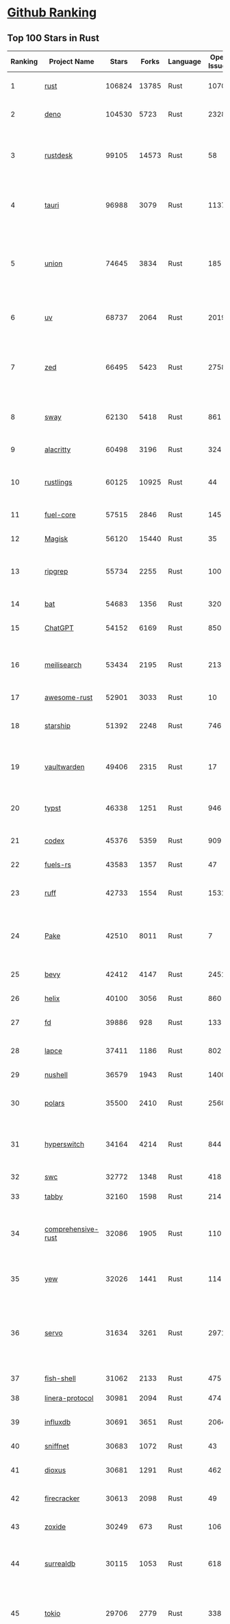 [Github Ranking](../README.md)
==========

## Top 100 Stars in Rust

| Ranking | Project Name | Stars | Forks | Language | Open Issues | Description | Last Commit |
| ------- | ------------ | ----- | ----- | -------- | ----------- | ----------- | ----------- |
| 1 | [rust](https://github.com/rust-lang/rust) | 106824 | 13785 | Rust | 10701 | Empowering everyone to build reliable and efficient software. | 2025-09-30T18:38:10Z |
| 2 | [deno](https://github.com/denoland/deno) | 104530 | 5723 | Rust | 2328 | A modern runtime for JavaScript and TypeScript. | 2025-09-30T18:38:27Z |
| 3 | [rustdesk](https://github.com/rustdesk/rustdesk) | 99105 | 14573 | Rust | 58 | An open-source remote desktop application designed for self-hosting, as an alternative to TeamViewer. | 2025-09-30T09:42:49Z |
| 4 | [tauri](https://github.com/tauri-apps/tauri) | 96988 | 3079 | Rust | 1137 | Build smaller, faster, and more secure desktop and mobile applications with a web frontend. | 2025-09-30T15:51:01Z |
| 5 | [union](https://github.com/unionlabs/union) | 74645 | 3834 | Rust | 185 | The trust-minimized, zero-knowledge bridging protocol, designed for censorship resistance, extremely high security, and usage in decentralized finance. | 2025-09-30T14:42:03Z |
| 6 | [uv](https://github.com/astral-sh/uv) | 68737 | 2064 | Rust | 2019 | An extremely fast Python package and project manager, written in Rust. | 2025-09-30T12:44:08Z |
| 7 | [zed](https://github.com/zed-industries/zed) | 66495 | 5423 | Rust | 2758 | Code at the speed of thought – Zed is a high-performance, multiplayer code editor from the creators of Atom and Tree-sitter. | 2025-09-30T19:01:14Z |
| 8 | [sway](https://github.com/FuelLabs/sway) | 62130 | 5418 | Rust | 861 | 🌴 Empowering everyone to build reliable and efficient smart contracts. | 2025-09-30T17:46:50Z |
| 9 | [alacritty](https://github.com/alacritty/alacritty) | 60498 | 3196 | Rust | 324 | A cross-platform, OpenGL terminal emulator. | 2025-09-21T01:17:27Z |
| 10 | [rustlings](https://github.com/rust-lang/rustlings) | 60125 | 10925 | Rust | 44 | :crab: Small exercises to get you used to reading and writing Rust code! | 2025-09-25T14:55:36Z |
| 11 | [fuel-core](https://github.com/FuelLabs/fuel-core) | 57515 | 2846 | Rust | 145 | Rust full node implementation of the Fuel v2 protocol. | 2025-09-30T18:00:21Z |
| 12 | [Magisk](https://github.com/topjohnwu/Magisk) | 56120 | 15440 | Rust | 35 | The Magic Mask for Android | 2025-09-30T07:21:44Z |
| 13 | [ripgrep](https://github.com/BurntSushi/ripgrep) | 55734 | 2255 | Rust | 100 | ripgrep recursively searches directories for a regex pattern while respecting your gitignore | 2025-09-24T14:02:48Z |
| 14 | [bat](https://github.com/sharkdp/bat) | 54683 | 1356 | Rust | 320 | A cat(1) clone with wings. | 2025-09-27T20:55:24Z |
| 15 | [ChatGPT](https://github.com/lencx/ChatGPT) | 54152 | 6169 | Rust | 850 | 🔮 ChatGPT Desktop Application (Mac, Windows and Linux) | 2024-08-29T17:58:11Z |
| 16 | [meilisearch](https://github.com/meilisearch/meilisearch) | 53434 | 2195 | Rust | 213 | A lightning-fast search engine API bringing AI-powered hybrid search to your sites and applications. | 2025-09-30T15:03:28Z |
| 17 | [awesome-rust](https://github.com/rust-unofficial/awesome-rust) | 52901 | 3033 | Rust | 10 | A curated list of Rust code and resources. | 2025-09-25T20:25:52Z |
| 18 | [starship](https://github.com/starship/starship) | 51392 | 2248 | Rust | 746 | ☄🌌️  The minimal, blazing-fast, and infinitely customizable prompt for any shell! | 2025-09-30T18:32:24Z |
| 19 | [vaultwarden](https://github.com/dani-garcia/vaultwarden) | 49406 | 2315 | Rust | 17 | Unofficial Bitwarden compatible server written in Rust, formerly known as bitwarden_rs | 2025-09-17T17:45:03Z |
| 20 | [typst](https://github.com/typst/typst) | 46338 | 1251 | Rust | 946 | A new markup-based typesetting system that is powerful and easy to learn. | 2025-09-30T13:23:36Z |
| 21 | [codex](https://github.com/openai/codex) | 45376 | 5359 | Rust | 909 | Lightweight coding agent that runs in your terminal | 2025-09-30T19:02:52Z |
| 22 | [fuels-rs](https://github.com/FuelLabs/fuels-rs) | 43583 | 1357 | Rust | 47 | Fuel Network Rust SDK | 2025-09-23T11:47:48Z |
| 23 | [ruff](https://github.com/astral-sh/ruff) | 42733 | 1554 | Rust | 1531 | An extremely fast Python linter and code formatter, written in Rust. | 2025-09-30T16:54:50Z |
| 24 | [Pake](https://github.com/tw93/Pake) | 42510 | 8011 | Rust | 7 | 🤱🏻 Turn any webpage into a desktop app with one command. 🤱🏻 一键打包网页生成轻量桌面应用。 | 2025-09-27T14:25:26Z |
| 25 | [bevy](https://github.com/bevyengine/bevy) | 42412 | 4147 | Rust | 2451 | A refreshingly simple data-driven game engine built in Rust | 2025-09-30T06:49:47Z |
| 26 | [helix](https://github.com/helix-editor/helix) | 40100 | 3056 | Rust | 860 | A post-modern modal text editor. | 2025-09-30T03:13:17Z |
| 27 | [fd](https://github.com/sharkdp/fd) | 39886 | 928 | Rust | 133 | A simple, fast and user-friendly alternative to 'find' | 2025-09-26T14:39:31Z |
| 28 | [lapce](https://github.com/lapce/lapce) | 37411 | 1186 | Rust | 802 | Lightning-fast and Powerful Code Editor written in Rust | 2025-09-16T06:29:46Z |
| 29 | [nushell](https://github.com/nushell/nushell) | 36579 | 1943 | Rust | 1400 | A new type of shell | 2025-09-29T16:15:58Z |
| 30 | [polars](https://github.com/pola-rs/polars) | 35500 | 2410 | Rust | 2560 | Extremely fast Query Engine for DataFrames, written in Rust | 2025-09-30T17:42:02Z |
| 31 | [hyperswitch](https://github.com/juspay/hyperswitch) | 34164 | 4214 | Rust | 844 | An open source payments switch written in Rust to make payments fast, reliable and affordable | 2025-09-30T18:41:54Z |
| 32 | [swc](https://github.com/swc-project/swc) | 32772 | 1348 | Rust | 418 | Rust-based platform for the Web | 2025-09-30T14:06:31Z |
| 33 | [tabby](https://github.com/TabbyML/tabby) | 32160 | 1598 | Rust | 214 | Self-hosted AI coding assistant | 2025-09-26T20:03:32Z |
| 34 | [comprehensive-rust](https://github.com/google/comprehensive-rust) | 32086 | 1905 | Rust | 110 | This is the Rust course used by the Android team at Google. It provides you the material to quickly teach Rust. | 2025-09-29T11:39:46Z |
| 35 | [yew](https://github.com/yewstack/yew) | 32026 | 1441 | Rust | 114 | Rust / Wasm framework for creating reliable and efficient web applications | 2025-09-30T18:43:02Z |
| 36 | [servo](https://github.com/servo/servo) | 31634 | 3261 | Rust | 2971 | Servo aims to empower developers with a lightweight, high-performance alternative for embedding web technologies in applications. | 2025-09-30T18:46:41Z |
| 37 | [fish-shell](https://github.com/fish-shell/fish-shell) | 31062 | 2133 | Rust | 475 | The user-friendly command line shell. | 2025-09-30T18:03:51Z |
| 38 | [linera-protocol](https://github.com/linera-io/linera-protocol) | 30981 | 2094 | Rust | 474 | Main repository for the Linera protocol | 2025-09-30T18:39:53Z |
| 39 | [influxdb](https://github.com/influxdata/influxdb) | 30691 | 3651 | Rust | 2064 | Scalable datastore for metrics, events, and real-time analytics | 2025-09-30T17:05:05Z |
| 40 | [sniffnet](https://github.com/GyulyVGC/sniffnet) | 30683 | 1072 | Rust | 43 | Comfortably monitor your Internet traffic 🕵️‍♂️ | 2025-09-29T03:20:36Z |
| 41 | [dioxus](https://github.com/DioxusLabs/dioxus) | 30681 | 1291 | Rust | 462 | Fullstack app framework for web, desktop, and mobile. | 2025-09-28T02:36:41Z |
| 42 | [firecracker](https://github.com/firecracker-microvm/firecracker) | 30613 | 2098 | Rust | 49 | Secure and fast microVMs for serverless computing. | 2025-09-30T11:23:53Z |
| 43 | [zoxide](https://github.com/ajeetdsouza/zoxide) | 30249 | 673 | Rust | 106 | A smarter cd command. Supports all major shells. | 2025-09-30T13:04:43Z |
| 44 | [surrealdb](https://github.com/surrealdb/surrealdb) | 30115 | 1053 | Rust | 618 | A scalable, distributed, collaborative, document-graph database, for the realtime web | 2025-09-30T18:59:51Z |
| 45 | [tokio](https://github.com/tokio-rs/tokio) | 29706 | 2779 | Rust | 338 | A runtime for writing reliable asynchronous applications with Rust. Provides I/O, networking, scheduling, timers, ... | 2025-09-30T13:45:53Z |
| 46 | [rust-course](https://github.com/sunface/rust-course) | 28771 | 2478 | Rust | 63 | “连续八年成为全世界最受喜爱的语言，无 GC 也无需手动内存管理、极高的性能和安全性、过程/OO/函数式编程、优秀的包管理、JS 未来基石" — 工作之余的第二语言来试试 Rust 吧。本书拥有全面且深入的讲解、生动贴切的示例、德芙般丝滑的内容，这可能是目前最用心的 Rust 中文学习教程 / Book  | 2025-09-17T11:52:01Z |
| 47 | [turborepo](https://github.com/vercel/turborepo) | 28766 | 2096 | Rust | 124 | Build system optimized for JavaScript and TypeScript, written in Rust | 2025-09-30T14:17:24Z |
| 48 | [yazi](https://github.com/sxyazi/yazi) | 28621 | 615 | Rust | 42 | 💥 Blazing fast terminal file manager written in Rust, based on async I/O. | 2025-09-28T15:22:38Z |
| 49 | [just](https://github.com/casey/just) | 27898 | 588 | Rust | 308 | 🤖 Just a command runner | 2025-09-27T21:10:27Z |
| 50 | [iced](https://github.com/iced-rs/iced) | 27745 | 1372 | Rust | 321 | A cross-platform GUI library for Rust, inspired by Elm | 2025-09-23T00:41:50Z |
| 51 | [delta](https://github.com/dandavison/delta) | 27643 | 441 | Rust | 276 | A syntax-highlighting pager for git, diff, grep, and blame output | 2025-08-03T15:43:25Z |
| 52 | [egui](https://github.com/emilk/egui) | 26655 | 1837 | Rust | 832 | egui: an easy-to-use immediate mode GUI in Rust that runs on both web and native | 2025-09-30T18:36:08Z |
| 53 | [zellij](https://github.com/zellij-org/zellij) | 26580 | 820 | Rust | 1205 | A terminal workspace with batteries included | 2025-09-29T12:58:41Z |
| 54 | [czkawka](https://github.com/qarmin/czkawka) | 26420 | 837 | Rust | 475 | Multi functional app to find duplicates, empty folders, similar images etc. | 2025-09-08T18:30:37Z |
| 55 | [qdrant](https://github.com/qdrant/qdrant) | 26371 | 1836 | Rust | 355 | Qdrant - High-performance, massive-scale Vector Database and Vector Search Engine for the next generation of AI. Also available in the cloud https://cloud.qdrant.io/ | 2025-09-30T16:15:42Z |
| 56 | [hyperfine](https://github.com/sharkdp/hyperfine) | 26278 | 423 | Rust | 44 | A command-line benchmarking tool | 2025-09-23T17:38:56Z |
| 57 | [atuin](https://github.com/atuinsh/atuin) | 25956 | 707 | Rust | 362 | ✨ Magical shell history | 2025-09-29T07:12:41Z |
| 58 | [Rocket](https://github.com/rwf2/Rocket) | 25411 | 1615 | Rust | 58 | A web framework for Rust. | 2025-08-31T17:17:07Z |
| 59 | [pingora](https://github.com/cloudflare/pingora) | 25178 | 1475 | Rust | 145 | A library for building fast, reliable and evolvable network services. | 2025-09-26T22:25:16Z |
| 60 | [Rust](https://github.com/TheAlgorithms/Rust) | 24759 | 2458 | Rust | 2 |  All Algorithms implemented in Rust  | 2025-09-26T19:07:54Z |
| 61 | [exa](https://github.com/ogham/exa) | 24157 | 662 | Rust | 196 | A modern replacement for ‘ls’. | 2024-09-24T15:18:09Z |
| 62 | [anki](https://github.com/ankitects/anki) | 23925 | 2519 | Rust | 249 | Anki is a smart spaced repetition flashcard program | 2025-09-30T17:18:26Z |
| 63 | [actix-web](https://github.com/actix/actix-web) | 23690 | 1798 | Rust | 191 | Actix Web is a powerful, pragmatic, and extremely fast web framework for Rust. | 2025-09-29T10:55:35Z |
| 64 | [chroma](https://github.com/chroma-core/chroma) | 23640 | 1856 | Rust | 241 | Open-source search and retrieval database for AI applications. | 2025-09-30T18:35:17Z |
| 65 | [tools](https://github.com/rome/tools) | 23578 | 650 | Rust | 86 | Unified developer tools for JavaScript, TypeScript, and the web | 2023-09-04T08:42:49Z |
| 66 | [axum](https://github.com/tokio-rs/axum) | 23276 | 1249 | Rust | 51 | Ergonomic and modular web framework built with Tokio, Tower, and Hyper | 2025-09-30T18:51:37Z |
| 67 | [difftastic](https://github.com/Wilfred/difftastic) | 23131 | 400 | Rust | 217 | a structural diff that understands syntax 🟥🟩 | 2025-09-26T13:58:22Z |
| 68 | [fnm](https://github.com/Schniz/fnm) | 22279 | 582 | Rust | 284 | 🚀 Fast and simple Node.js version manager, built in Rust | 2025-09-29T21:13:16Z |
| 69 | [tree-sitter](https://github.com/tree-sitter/tree-sitter) | 22194 | 2090 | Rust | 87 | An incremental parsing system for programming tools | 2025-09-29T22:50:36Z |
| 70 | [wezterm](https://github.com/wezterm/wezterm) | 22058 | 1003 | Rust | 1299 | A GPU-accelerated cross-platform terminal emulator and multiplexer written by @wez and implemented in Rust | 2025-09-09T14:05:13Z |
| 71 | [Graphite](https://github.com/GraphiteEditor/Graphite) | 21789 | 915 | Rust | 319 | An open source graphics editor for 2025: comprehensive 2D content creation tool suite for graphic design, digital art, and interactive real-time motion graphics — featuring node-based procedural editing | 2025-09-30T17:48:23Z |
| 72 | [coreutils](https://github.com/uutils/coreutils) | 21727 | 1585 | Rust | 359 | Cross-platform Rust rewrite of the GNU coreutils | 2025-09-30T17:40:28Z |
| 73 | [fhevm](https://github.com/zama-ai/fhevm) | 21574 | 925 | Rust | 11 | FHEVM, a full-stack framework for integrating Fully Homomorphic Encryption (FHE) with blockchain applications | 2025-09-30T18:52:33Z |
| 74 | [biome](https://github.com/biomejs/biome) | 21270 | 703 | Rust | 288 | A toolchain for web projects, aimed to provide functionalities to maintain them. Biome offers formatter and linter, usable via CLI and LSP. | 2025-09-29T10:34:07Z |
| 75 | [sonic](https://github.com/valeriansaliou/sonic) | 20982 | 607 | Rust | 64 | 🦔 Fast, lightweight & schema-less search backend. An alternative to Elasticsearch that runs on a few MBs of RAM. | 2025-01-06T21:19:17Z |
| 76 | [gitui](https://github.com/gitui-org/gitui) | 20603 | 651 | Rust | 204 | Blazing 💥 fast terminal-ui for git written in rust 🦀 | 2025-09-29T02:08:50Z |
| 77 | [jj](https://github.com/jj-vcs/jj) | 20589 | 727 | Rust | 604 | A Git-compatible VCS that is both simple and powerful | 2025-09-30T18:34:37Z |
| 78 | [RustPython](https://github.com/RustPython/RustPython) | 20562 | 1349 | Rust | 329 | A Python Interpreter written in Rust | 2025-09-30T00:07:35Z |
| 79 | [slint](https://github.com/slint-ui/slint) | 20481 | 746 | Rust | 737 | Slint is an open-source declarative GUI toolkit to build native user interfaces for Rust, C++, JavaScript, or Python apps. | 2025-09-30T18:22:59Z |
| 80 | [gleam](https://github.com/gleam-lang/gleam) | 20402 | 871 | Rust | 179 | ⭐️ A friendly language for building type-safe, scalable systems! | 2025-09-29T16:56:39Z |
| 81 | [vector](https://github.com/vectordotdev/vector) | 20401 | 1869 | Rust | 1980 | A high-performance observability data pipeline. | 2025-09-30T18:01:46Z |
| 82 | [mdBook](https://github.com/rust-lang/mdBook) | 20381 | 1771 | Rust | 524 | Create book from markdown files. Like Gitbook but implemented in Rust | 2025-09-28T23:34:40Z |
| 83 | [wasmer](https://github.com/wasmerio/wasmer) | 20094 | 915 | Rust | 228 | 🚀 Fast, secure, lightweight containers based on WebAssembly | 2025-09-30T17:39:23Z |
| 84 | [goose](https://github.com/block/goose) | 20016 | 1773 | Rust | 353 | an open source, extensible AI agent that goes beyond code suggestions - install, execute, edit, and test with any LLM | 2025-09-30T18:55:50Z |
| 85 | [xi-editor](https://github.com/xi-editor/xi-editor) | 19838 | 703 | Rust | 135 | A modern editor with a backend written in Rust. | 2024-03-19T00:11:37Z |
| 86 | [neon](https://github.com/neondatabase/neon) | 19817 | 782 | Rust | 263 | Neon: Serverless Postgres. We separated storage and compute to offer autoscaling, code-like database branching, and scale to zero. | 2025-09-30T11:38:49Z |
| 87 | [mise](https://github.com/jdx/mise) | 19644 | 649 | Rust | 0 | dev tools, env vars, task runner | 2025-09-30T17:59:33Z |
| 88 | [leptos](https://github.com/leptos-rs/leptos) | 19203 | 793 | Rust | 92 | Build fast web applications with Rust. | 2025-09-29T21:54:40Z |
| 89 | [Bend](https://github.com/HigherOrderCO/Bend) | 19019 | 467 | Rust | 96 | A massively parallel, high-level programming language | 2025-06-03T17:36:56Z |
| 90 | [cube](https://github.com/cube-js/cube) | 18911 | 1897 | Rust | 637 | 📊 Cube’s universal semantic layer platform is the next evolution of OLAP technology for AI, BI, spreadsheets, and embedded analytics | 2025-09-30T16:49:09Z |
| 91 | [relay](https://github.com/facebook/relay) | 18857 | 1869 | Rust | 607 | Relay is a JavaScript framework for building data-driven React applications. | 2025-09-30T18:15:35Z |
| 92 | [spotify-tui](https://github.com/Rigellute/spotify-tui) | 18555 | 559 | Rust | 273 | Spotify for the terminal written in Rust 🚀 | 2024-04-04T15:03:12Z |
| 93 | [candle](https://github.com/huggingface/candle) | 18220 | 1239 | Rust | 445 | Minimalist ML framework for Rust | 2025-09-30T11:55:17Z |
| 94 | [RustScan](https://github.com/bee-san/RustScan) | 18116 | 1204 | Rust | 32 | 🤖 The Modern Port Scanner 🤖 | 2025-09-24T11:02:11Z |
| 95 | [universal-android-debloater](https://github.com/0x192/universal-android-debloater) | 17932 | 932 | Rust | 468 | Cross-platform GUI written in Rust using ADB to debloat non-rooted android devices. Improve your privacy, the security and battery life of your device. | 2024-08-02T16:16:12Z |
| 96 | [hurl](https://github.com/Orange-OpenSource/hurl) | 17789 | 690 | Rust | 205 | Hurl, run and test HTTP requests with plain text. | 2025-09-30T04:50:42Z |
| 97 | [eza](https://github.com/eza-community/eza) | 17612 | 322 | Rust | 220 | A modern alternative to ls | 2025-09-15T22:06:07Z |
| 98 | [SpacetimeDB](https://github.com/clockworklabs/SpacetimeDB) | 17579 | 605 | Rust | 487 | Multiplayer at the speed of light | 2025-09-30T18:56:33Z |
| 99 | [ruffle](https://github.com/ruffle-rs/ruffle) | 17241 | 922 | Rust | 5242 | A Flash Player emulator written in Rust | 2025-09-30T18:02:09Z |
| 100 | [wasmtime](https://github.com/bytecodealliance/wasmtime) | 16956 | 1515 | Rust | 729 | A lightweight WebAssembly runtime that is fast, secure, and standards-compliant | 2025-09-30T19:00:49Z |

